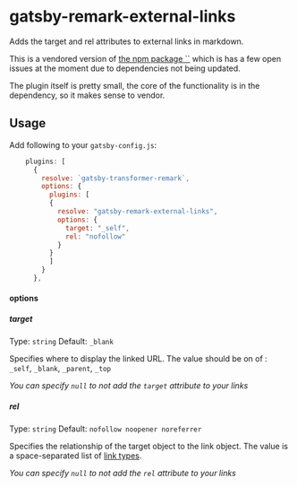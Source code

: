 # gatsby-remark-external-links

Adds the target and rel attributes to external links in markdown.

This is a vendored version of [the npm package ``](https://www.npmjs.com/package/gatsby-remark-external-links) which is has a few open issues at the moment due to dependencies not being updated.

The plugin itself is pretty small, the core of the functionality is in the dependency, so it makes sense to vendor.

## Usage

Add following to your `gatsby-config.js`:

```js
    plugins: [
      {
        resolve: `gatsby-transformer-remark`,
        options: {
          plugins: [
          {
            resolve: "gatsby-remark-external-links",
            options: {
              target: "_self",
              rel: "nofollow"
            }
          }
          ]
        }
      },
```

#### options

##### target

Type: `string`
Default: `_blank`

Specifies where to display the linked URL.
The value should be on of : `_self`, `_blank`, `_parent`, `_top`

_You can specify `null` to not add the `target` attribute to your links_

##### rel

Type: `string`
Default: `nofollow noopener noreferrer`

Specifies the relationship of the target object to the link object.
The value is a space-separated list of [link types](https://developer.mozilla.org/en-US/docs/Web/HTML/Link_types).

_You can specify `null` to not add the `rel` attribute to your links_
